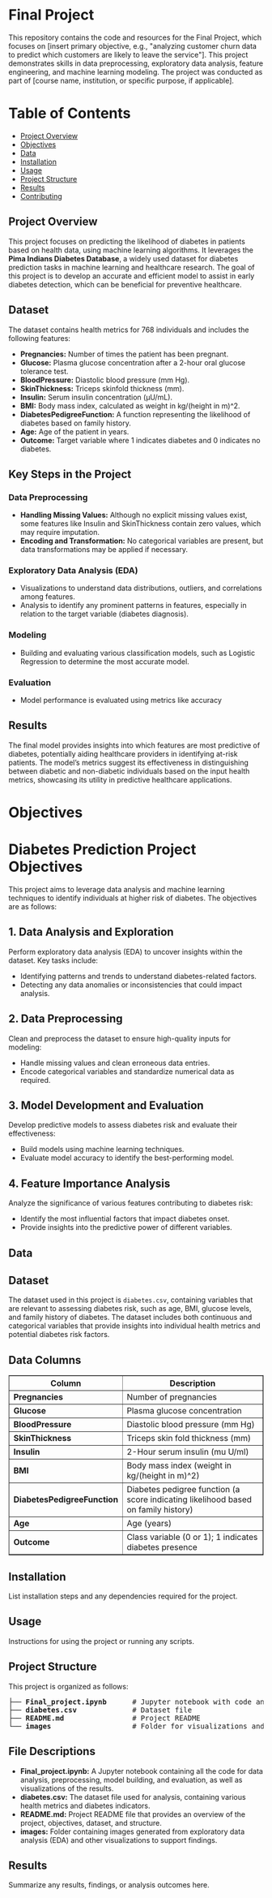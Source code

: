 <h1>Final Project</h1>
This repository contains the code and resources for the Final Project, which focuses on [insert primary objective, e.g., "analyzing customer churn data to predict which customers are likely to leave the service"]. This project demonstrates skills in data preprocessing, exploratory data analysis, feature engineering, and machine learning modeling. The project was conducted as part of [course name, institution, or specific purpose, if applicable].

<h1>Table of Contents</h1>
    <div class="toc">
        <ul>
            <li><a href="#overview">Project Overview</a></li>
            <li><a href="#objectives">Objectives</a></li>
            <li><a href="#data">Data</a></li>
            <li><a href="#installation">Installation</a></li>
            <li><a href="#usage">Usage</a></li>
            <li><a href="#structure">Project Structure</a></li>
            <li><a href="#results">Results</a></li>
            <li><a href="#contributing">Contributing</a></li>
        </ul>
    </div>
<div class="section" id="overview">
        <h2>Project Overview</h2>
        <p><p>This project focuses on predicting the likelihood of diabetes in patients based on health data, using machine learning algorithms. It leverages the <strong>Pima Indians Diabetes Database</strong>, a widely used dataset for diabetes prediction tasks in machine learning and healthcare research. The goal of this project is to develop an accurate and efficient model to assist in early diabetes detection, which can be beneficial for preventive healthcare.</p>

<h2>Dataset</h2>
<p>The dataset contains health metrics for 768 individuals and includes the following features:</p>
<ul>
    <li><strong>Pregnancies:</strong> Number of times the patient has been pregnant.</li>
    <li><strong>Glucose:</strong> Plasma glucose concentration after a 2-hour oral glucose tolerance test.</li>
    <li><strong>BloodPressure:</strong> Diastolic blood pressure (mm Hg).</li>
    <li><strong>SkinThickness:</strong> Triceps skinfold thickness (mm).</li>
    <li><strong>Insulin:</strong> Serum insulin concentration (μU/mL).</li>
    <li><strong>BMI:</strong> Body mass index, calculated as weight in kg/(height in m)^2.</li>
    <li><strong>DiabetesPedigreeFunction:</strong> A function representing the likelihood of diabetes based on family history.</li>
    <li><strong>Age:</strong> Age of the patient in years.</li>
    <li><strong>Outcome:</strong> Target variable where 1 indicates diabetes and 0 indicates no diabetes.</li>
</ul>

<h2>Key Steps in the Project</h2>

<h3>Data Preprocessing</h3>
<ul>
    <li><strong>Handling Missing Values:</strong> Although no explicit missing values exist, some features like Insulin and SkinThickness contain zero values, which may require imputation.</li>
    <li><strong>Encoding and Transformation:</strong> No categorical variables are present, but data transformations may be applied if necessary.</li>
</ul>

<h3>Exploratory Data Analysis (EDA)</h3>
<ul>
    <li>Visualizations to understand data distributions, outliers, and correlations among features.</li>
    <li>Analysis to identify any prominent patterns in features, especially in relation to the target variable (diabetes diagnosis).</li>
</ul>

<h3>Modeling</h3>
<ul>
    <li>Building and evaluating various classification models, such as Logistic Regression to determine the most accurate model.</li>
   
</ul>

<h3>Evaluation</h3>
<ul>
    <li>Model performance is evaluated using metrics like accuracy</li>
</ul>

<h2>Results</h2>
<p>The final model provides insights into which features are most predictive of diabetes, potentially aiding healthcare providers in identifying at-risk patients. The model’s metrics suggest its effectiveness in distinguishing between diabetic and non-diabetic individuals based on the input health metrics, showcasing its utility in predictive healthcare applications.</p>

</p>
    </div>
   <div class="section" id="objectives">
        <h1>Objectives</h1>
        <p><h1>Diabetes Prediction Project Objectives</h1>

<p>This project aims to leverage data analysis and machine learning techniques to identify individuals at higher risk of diabetes. The objectives are as follows:</p>

<h2>1. Data Analysis and Exploration</h2>
<p>Perform exploratory data analysis (EDA) to uncover insights within the dataset. Key tasks include:</p>
<ul>
  <li>Identifying patterns and trends to understand diabetes-related factors.</li>
  <li>Detecting any data anomalies or inconsistencies that could impact analysis.</li>
</ul>

<h2>2. Data Preprocessing</h2>
<p>Clean and preprocess the dataset to ensure high-quality inputs for modeling:</p>
<ul>
  <li>Handle missing values and clean erroneous data entries.</li>
  <li>Encode categorical variables and standardize numerical data as required.</li>
</ul>

<h2>3. Model Development and Evaluation</h2>
<p>Develop predictive models to assess diabetes risk and evaluate their effectiveness:</p>
<ul>
  <li>Build models using machine learning techniques.</li>
  <li>Evaluate model accuracy to identify the best-performing model.</li>
</ul>

<h2>4. Feature Importance Analysis</h2>
<p>Analyze the significance of various features contributing to diabetes risk:</p>
<ul>
  <li>Identify the most influential factors that impact diabetes onset.</li>
  <li>Provide insights into the predictive power of different variables.</li>
</ul>

</p>
    </div>

<div class="section" id="data">
        <h2>Data</h2>
        <p><h2>Dataset</h2>
<p>The dataset used in this project is <code>diabetes.csv</code>, containing variables that are relevant to assessing diabetes risk, such as age, BMI, glucose levels, and family history of diabetes. The dataset includes both continuous and categorical variables that provide insights into individual health metrics and potential diabetes risk factors.</p>

<h2>Data Columns</h2>
<table border="1" cellpadding="5" cellspacing="0">
  <tr>
    <th>Column</th>
    <th>Description</th>
  </tr>
  <tr>
    <td><strong>Pregnancies</strong></td>
    <td>Number of pregnancies</td>
  </tr>
  <tr>
    <td><strong>Glucose</strong></td>
    <td>Plasma glucose concentration</td>
  </tr>
  <tr>
    <td><strong>BloodPressure</strong></td>
    <td>Diastolic blood pressure (mm Hg)</td>
  </tr>
  <tr>
    <td><strong>SkinThickness</strong></td>
    <td>Triceps skin fold thickness (mm)</td>
  </tr>
  <tr>
    <td><strong>Insulin</strong></td>
    <td>2-Hour serum insulin (mu U/ml)</td>
  </tr>
  <tr>
    <td><strong>BMI</strong></td>
    <td>Body mass index (weight in kg/(height in m)^2)</td>
  </tr>
  <tr>
    <td><strong>DiabetesPedigreeFunction</strong></td>
    <td>Diabetes pedigree function (a score indicating likelihood based on family history)</td>
  </tr>
  <tr>
    <td><strong>Age</strong></td>
    <td>Age (years)</td>
  </tr>
  <tr>
    <td><strong>Outcome</strong></td>
    <td>Class variable (0 or 1); 1 indicates diabetes presence</td>
  </tr>
</table>
</p>
    </div>

 <div class="section" id="installation">
        <h2>Installation</h2>
        <p>List installation steps and any dependencies required for the project.</p>
    </div>

<div class="section" id="usage">
        <h2>Usage</h2>
        <p>Instructions for using the project or running any scripts.</p>
    </div>

 <div class="section" id="structure">
        <h2>Project Structure</h2>
        <p><p>This project is organized as follows:</p>

<pre>
├── <strong>Final_project.ipynb</strong>      # Jupyter notebook with code and analysis
├── <strong>diabetes.csv</strong>             # Dataset file
├── <strong>README.md</strong>                # Project README
└── <strong>images</strong>                   # Folder for visualizations and EDA images
</pre>

<h2>File Descriptions</h2>
<ul>
  <li><strong>Final_project.ipynb:</strong> A Jupyter notebook containing all the code for data analysis, preprocessing, model building, and evaluation, as well as visualizations of the results.</li>
  <li><strong>diabetes.csv:</strong> The dataset file used for analysis, containing various health metrics and diabetes indicators.</li>
  <li><strong>README.md:</strong> Project README file that provides an overview of the project, objectives, dataset, and structure.</li>
  <li><strong>images:</strong> Folder containing images generated from exploratory data analysis (EDA) and other visualizations to support findings.</li>
</ul></p>
    </div>

 <div class="section" id="results">
        <h2>Results</h2>
        <p>Summarize any results, findings, or analysis outcomes here.</p>
    </div>


